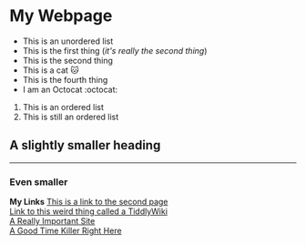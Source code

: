 # My Webpage

-  This is an unordered list
-  This is the first thing (_it's really the second thing_)
-  This is the second thing
-  This is a cat :cat:
-  This is the fourth thing
-  I am an Octocat :octocat:

1. This is an ordered list
2. This is still an ordered list

## A slightly smaller heading

---

### Even smaller

**My Links**
[This is a link to the second page](mySecondPage.md)  
[Link to this weird thing called a TiddlyWiki](tiddlywiki.md)  
[A Really Important Site](https://www.youtube.com/watch?v=dQw4w9WgXcQ)  
[A Good Time Killer Right Here](https://www.youtube.com/watch?v=1JArN6rag8s)
